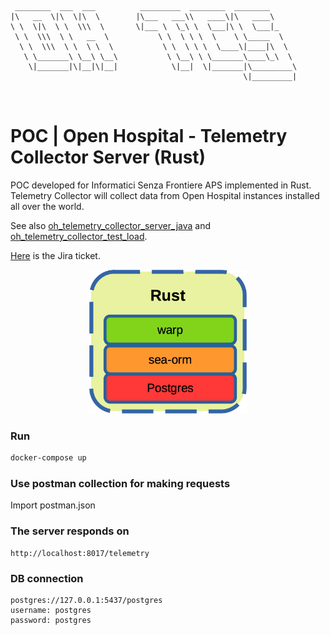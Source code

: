 ```
 ________  ___  ___          _________  ________  ________      
|\   __  \|\  \|\  \        |\___   ___\\   ____\|\   ____\     
\ \  \|\  \ \  \\\  \       \|___ \  \_\ \  \___|\ \  \___|_    
 \ \  \\\  \ \   __  \           \ \  \ \ \  \    \ \_____  \   
  \ \  \\\  \ \  \ \  \           \ \  \ \ \  \____\|____|\  \  
   \ \_______\ \__\ \__\           \ \__\ \ \_______\____\_\  \ 
    \|_______|\|__|\|__|            \|__|  \|_______|\_________\
                                                    \|_________|
                                                                
                                                                
```                                                              

# POC | Open Hospital - Telemetry Collector Server (Rust)

POC developed for Informatici Senza Frontiere APS implemented in Rust. Telemetry Collector will collect data from Open Hospital instances installed all over the world.

See also [oh_telemetry_collector_server_java](https://github.com/goto-eof/oh_telemetry_collector_server_java) and [oh_telemetry_collector_test_load](https://github.com/goto-eof/oh_telemetry_collector_load_test).

[Here](https://openhospital.atlassian.net/browse/OP-952) is the Jira ticket.

<p align="center" width="100%">
    <img width="50%" src="dev-stack.png"> 
</p>
 
### Run 

```bash
docker-compose up
```

### Use postman collection for making requests

Import postman.json

### The server responds on

```
http://localhost:8017/telemetry
```


### DB connection

```
postgres://127.0.0.1:5437/postgres
username: postgres
password: postgres
```
